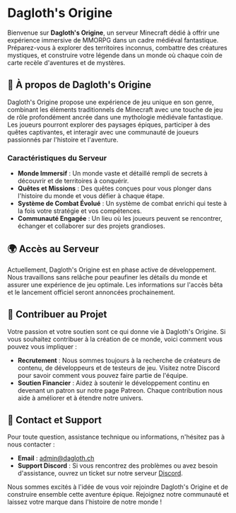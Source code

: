 # Dagloth's Origine

Bienvenue sur **Dagloth's Origine**, un serveur Minecraft dédié à offrir une expérience immersive de MMORPG dans un cadre médiéval fantastique. Préparez-vous à explorer des territoires inconnus, combattre des créatures mystiques, et construire votre légende dans un monde où chaque coin de carte recèle d'aventures et de mystères.

## 🏰 À propos de Dagloth's Origine

Dagloth's Origine propose une expérience de jeu unique en son genre, combinant les éléments traditionnels de Minecraft avec une touche de jeu de rôle profondément ancrée dans une mythologie médiévale fantastique. Les joueurs pourront explorer des paysages épiques, participer à des quêtes captivantes, et interagir avec une communauté de joueurs passionnés par l'histoire et l'aventure.

### Caractéristiques du Serveur

- **Monde Immersif** : Un monde vaste et détaillé rempli de secrets à découvrir et de territoires à conquérir.
- **Quêtes et Missions** : Des quêtes conçues pour vous plonger dans l'histoire du monde et vous défier à chaque étape.
- **Système de Combat Évolué** : Un système de combat enrichi qui teste à la fois votre stratégie et vos compétences.
- **Communauté Engagée** : Un lieu où les joueurs peuvent se rencontrer, échanger et collaborer sur des projets grandioses.

## 🌍 Accès au Serveur

Actuellement, Dagloth's Origine est en phase active de développement. Nous travaillons sans relâche pour peaufiner les détails du monde et assurer une expérience de jeu optimale. Les informations sur l'accès bêta et le lancement officiel seront annoncées prochainement.

## 👥 Contribuer au Projet

Votre passion et votre soutien sont ce qui donne vie à Dagloth's Origine. Si vous souhaitez contribuer à la création de ce monde, voici comment vous pouvez vous impliquer :

- **Recrutement** : Nous sommes toujours à la recherche de créateurs de contenu, de développeurs et de testeurs de jeu. Visitez notre Discord pour savoir comment vous pouvez faire partie de l'équipe.
- **Soutien Financier** : Aidez à soutenir le développement continu en devenant un patron sur notre page Patreon. Chaque contribution nous aide à améliorer et à étendre notre univers.

## 📜 Contact et Support

Pour toute question, assistance technique ou informations, n'hésitez pas à nous contacter :

- **Email** : admin@dagloth.ch
- **Support Discord** : Si vous rencontrez des problèmes ou avez besoin d'assistance, ouvrez un ticket sur notre serveur [Discord](https://discord.gg/WwtJNmvMz5).

Nous sommes excités à l'idée de vous voir rejoindre Dagloth's Origine et de construire ensemble cette aventure épique. Rejoignez notre communauté et laissez votre marque dans l'histoire de notre monde !
